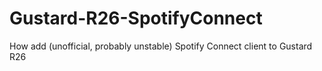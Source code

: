 # Gustard-R26-SpotifyConnect
How add (unofficial, probably unstable) Spotify Connect client to Gustard R26
